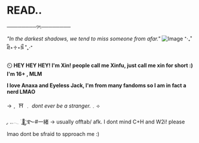 # READ..
────────୨ৎ────────

*"In the darkest shadows, we tend to miss someone from afar."*
![Image](https://github.com/user-attachments/assets/71c01d44-33d6-47cb-8509-af49b788cf84)
⁺‧₊˚ ཐི⋆♱⋆ཋྀ ˚₊‧⁺

 ⏲️  **HEY HEY HEY! I'm Xin! people call me Xinfu, just call me xin for short :) I'm 16+ , MLM** 
 
   **I love Anaxa and Eyeless Jack, I'm from many fandoms so I am in fact a nerd LMAO**

   →﹐ ⛩ ﹒ *dont ever be a stranger.*﹒⟢

   ִֶָ. ..𓂃 ࣪ ִֶָ🪽་༘࿐#一緒
    -> usually offtab/ afk. I dont mind C+H and W2i! please lmao dont be sfraid to spproach me :)
